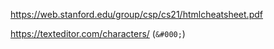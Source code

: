 https://web.stanford.edu/group/csp/cs21/htmlcheatsheet.pdf

https://texteditor.com/characters/ (``&#000;``)